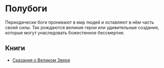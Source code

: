 # Полубоги

Периодически боги проникают в мир людей и оставляют в нём часть своей силы. Так рождаются великие герои или удивительные создания, которые могут унаследовать божестенное бессмертие.

## Книги

* [Сказания о Великом Звере](/books/the-great-beast-stories)